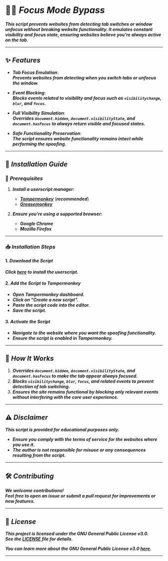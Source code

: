 # 🕵️‍♂️ **_Focus Mode Bypass_**  

**_This script prevents websites from detecting tab switches or window unfocus without breaking website functionality. It emulates constant visibility and focus state, ensuring websites believe you're always active on the tab._**

---

## ✨ **_Features_**

- **_Tab Focus Emulation_**:  
  **_Prevents websites from detecting when you switch tabs or unfocus the window._**

- **_Event Blocking_**:  
  **_Blocks events related to visibility and focus such as `visibilitychange`, `blur`, and `focus`._**

- **_Full Visibility Simulation_**:  
  **_Overrides `document.hidden`, `document.visibilityState`, and `document.hasFocus` to always return visible and focused states._**

- **_Safe Functionality Preservation_**:  
  **_The script ensures website functionality remains intact while performing the spoofing._**

---

## 🚀 **_Installation Guide_**  

### 📌 **_Prerequisites_**
1. **_Install a userscript manager:_**
   - [**_Tampermonkey_**](https://www.tampermonkey.net/) (**_recommended_**)
   - [**_Greasemonkey_**](https://addons.mozilla.org/en-US/firefox/addon/greasemonkey/)

2. **_Ensure you're using a supported browser:_**
   - **_Google Chrome_**
   - **_Mozilla Firefox_**

---

### 📥 **_Installation Steps_**

#### 1. **_Download the Script_**  
**_Click [here](https://github.com/Anghkooey/focus-mode-bypass/raw/main/focusmodebypass.user.js) to install the userscript._**

#### 2. **_Add the Script to Tampermonkey_**  
- **_Open Tampermonkey dashboard._**
- **_Click on "Create a new script"._**
- **_Paste the script code into the editor._**
- **_Save the script._**

#### 3. **_Activate the Script_**  
- **_Navigate to the website where you want the spoofing functionality._**
- **_Ensure the script is enabled in Tampermonkey._**

---

## 🎯 **_How It Works_**  

1. **_Overrides `document.hidden`, `document.visibilityState`, and `document.hasFocus` to make the tab appear always focused._**  
2. **_Blocks `visibilitychange`, `blur`, `focus`, and related events to prevent detection of tab switching._**  
3. **_Ensures the site remains functional by blocking only relevant events without interfering with the core user experience._**

---

## ⚠️ **_Disclaimer_**  

**_This script is provided for educational purposes only._**  
- **_Ensure you comply with the terms of service for the websites where you use it._**  
- **_The author is not responsible for misuse or any consequences resulting from the script._**  

---

## 🛠️ **_Contributing_**  

**_We welcome contributions!_**  
**_Feel free to open an issue or submit a pull request for improvements or new features._**

---

## 📜 **_License_**  

**_This project is licensed under the GNU General Public License v3.0._**  
**_See the [LICENSE](./LICENSE) file for details._**

**_You can learn more about the GNU General Public License v3.0 [here](https://www.gnu.org/licenses/gpl-3.0.html)._**

---
